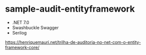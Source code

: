 # sample-audit-entityframework

- .NET 7.0
- Swashbuckle Swagger
- Serilog

https://henriquemauri.net/trilha-de-auditoria-no-net-com-o-entity-framework-core/
